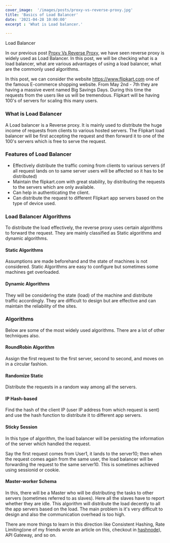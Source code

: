 ```yaml
---
cover_image:  '/images/posts/proxy-vs-reverse-proxy.jpg'
title: 'Basics of Load Balancer'
date: '2021-04-28 10:00:00'
excerpt : 'What is Load balancer.'

---
```

Load Balancer 

In our previous post [Proxy Vs Reverse Proxy](/proxy-vs-reverse-proxy), we have seen reverse proxy is widely used as Load Balancer. In this post, we will be checking what is a load balancer, what are various advantages of using a load balancer, what are the commonly used algorithms.

In this post, we can consider the website https://www.flipkart.com one of the famous E-commerce shopping website.  From May 2nd - 7th they are having a massive event named Big Savings Days. During this time the requests from the users like us will be tremendous. Flipkart will be having  100's of servers for scaling this many users.

### What is Load Balancer

A Load balancer is a Reverse proxy. It is mainly used to distribute the huge income of requests from clients to various hosted servers. The Flipkart load balancer will be first accepting the request and then forward it to one of the 100's servers which is free to serve the request.

### Features of Load Balancer

- Effectively distribute the traffic coming from clients to various servers (if all request lands on to same server users will be affected so it has to be distributed)
- Maintain the flipkart.com with great stability, by distributing the requests to the servers which are only available.
- Can help in authenticating the client.
- Can distribute the request to different Flipkart app servers based on the type of device used.

### Load Balancer Algorithms

To distribute the load effectively, the reverse proxy uses certain algorithms to forward the request. They are mainly classified as Static algorithms and dynamic algorithms.

#### Static Algorithms

Assumptions are made beforehand and the state of machines is not considered. 
Static Algorithms are easy to configure but sometimes some machines get overloaded.

#### Dynamic Algorithms

They will be considering the state (load) of the machine and distribute traffic accordingly. 
They are difficult to design but are effective and can maintain the reliability of the sites.

### Algorithms

Below are some of the most widely used algorithms. There are a lot of other techniques also.

#### RoundRobin Algorithm
Assign the first request to the first server, second to second, and moves on in a circular fashion.

#### Randomize Static
Distribute the requests in a random way among all the servers.

#### IP Hash-based
Find the hash of the client IP (user IP address from which request is sent) and use the hash function to distribute it to different app servers.

#### Sticky Session
In this type of algorithm, the load balancer will be persisting the information of the server which handled the request.

Say the first request comes from User1, it lands to the server10; then when the request comes again from the same user, the load balancer will be forwarding the request to the same server10. This is sometimes achieved using sessionid or cookie.

#### Master-worker Schema

In this, there will be a Master who will be distributing the tasks to other servers (sometimes referred to as slaves). Here all the slaves have to report whether they are idle. This algorithm will distribute the load decently to all the app servers based on the load. The main problem is it's very difficult to design and also the communication overhead is too high.

There are more things to learn in this direction like Consistent Hashing, Rate Limiting(one of my friends wrote an article on this, checkout in  [hashnode](https://buildwithsammie.hashnode.dev/how-to-design-a-scalable-api-rate-limiter)), API Gateway, and so on.
